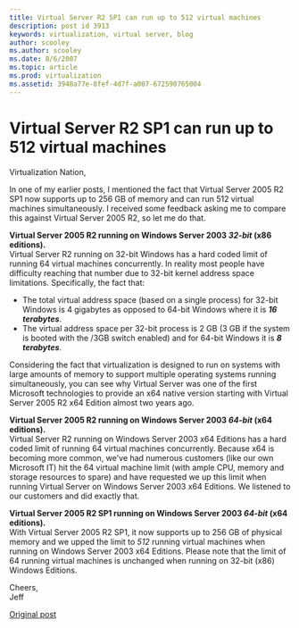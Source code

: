 ```yaml
---
title: Virtual Server R2 SP1 can run up to 512 virtual machines
description: post id 3913
keywords: virtualization, virtual server, blog
author: scooley
ms.author: scooley
ms.date: 8/6/2007
ms.topic: article
ms.prod: virtualization
ms.assetid: 3948a77e-8fef-4d7f-a007-672590765004
---
```


# Virtual Server R2 SP1 can run up to 512 virtual machines

Virtualization Nation,

In one of my earlier posts, I mentioned the fact that Virtual Server 2005 R2 SP1 now supports up to 256 GB of memory and can run 512 virtual machines simultaneously. I received some feedback asking me to compare this against Virtual Server 2005 R2, so let me do that.

**Virtual Server 2005 R2 running on Windows Server 2003 _32-bit_ (x86 editions).**  
Virtual Server R2 running on 32-bit Windows has a hard coded limit of running 64 virtual machines concurrently. In reality most people have difficulty reaching that number due to 32-bit kernel address space limitations. Specifically, the fact that:

* The total virtual address space (based on a single process) for 32-bit Windows is 4 gigabytes as opposed to 64-bit Windows where it is **_16 terabytes_**.
* The virtual address space per 32-bit process is 2 GB (3 GB if the system is booted with the /3GB switch enabled) and for 64-bit Windows it is **_8 terabytes_**.

Considering the fact that virtualization is designed to run on systems with large amounts of memory to support multiple operating systems running simultaneously, you can see why Virtual Server was one of the first Microsoft technologies to provide an x64 native version starting with Virtual Server 2005 R2 x64 Edition almost two years ago.

**Virtual Server 2005 R2 running on Windows Server 2003 _64-bit_ (x64 editions).**  
Virtual Server R2 running on Windows Server 2003 x64 Editions has a hard coded limit of running 64 virtual machines concurrently. Because x64 is becoming more common, we've had numerous customers (like our own Microsoft IT) hit the 64 virtual machine limit (with ample CPU, memory and storage resources to spare) and have requested we up this limit when running Virtual Server on Windows Server 2003 x64 Editions. We listened to our customers and did exactly that.

**Virtual Server 2005 R2 SP1 running on Windows Server 2003 _64-bit_ (x64 editions).**  
With Virtual Server 2005 R2 SP1, it now supports up to 256 GB of physical memory and we upped the limit to _512_ running virtual machines when running on Windows Server 2003 x64 Editions. Please note that the limit of 64 running virtual machines is unchanged when running on 32-bit (x86) Windows Editions.

Cheers,  
Jeff

[Original post](https://blogs.technet.microsoft.com/virtualization/2007/08/06/virtual-server-r2-sp1-can-run-up-to-512-virtual-machines/)